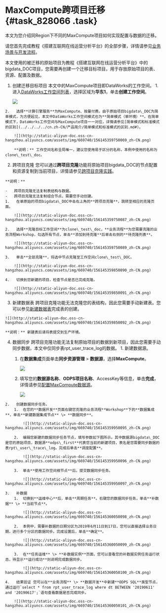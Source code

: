 # MaxCompute跨项目迁移 {#task_828066 .task}

本文为您介绍同Region下不同的MaxCompute项目如何实现配置与数据的迁移。

请您首先完成教程《搭建互联网在线运营分析平台》的全部步骤，详情请参见[业务场景与开发流程](../../../../cn.zh-CN/使用教程/搭建互联网在线运营分析平台/业务场景与开发流程.md#)。

本文使用的被迁移的原始项目为教程《搭建互联网在线运营分析平台》中的bigdata\_DOC项目，您需要再创建一个迁移目标项目，用于存放原始项目的表、资源、配置及数据。

1.   创建迁移目标项目 本文中的MaxCompute项目即DataWorks的工作空间。
    1.   进入[DataWorks工作空间列表](https://workbench.data.aliyun.com/consolenew#/projectlist)，选择区域为**华东1**，单击**创建工作空间**。 

        ![](http://static-aliyun-doc.oss-cn-hangzhou.aliyuncs.com/assets/img/669740/156145359750071_zh-CN.png)

    2.   选择**计算引擎服务**为MaxCompute、按量付费。由于原始项目bigdata\_DOC为简单模式，为方便起见，本文中DataWorks工作空间模式也为**简单模式（单环境）**。在简单模式下，DataWorks工作空间与MaxCompute项目一一对应，详情请参见[简单模式和标准模式的区别](../../../../cn.zh-CN/产品简介/简单模式和标准模式的区别.md#)。 

        ![](http://static-aliyun-doc.oss-cn-hangzhou.aliyuncs.com/assets/img/669740/156145359750069_zh-CN.png)

        **说明：** 工作空间名称全局唯一，建议您使用易于区分的名称，本例中使用的名称为clone\_test\_doc。

2.   跨项目克隆 您可以通过**跨项目克隆**功能将原始项目bigdata\_DOC的节点配置和资源复制到当前项目，详情请参见[跨项目克隆实践](../../../../cn.zh-CN/使用指南/数据开发/发布管理/跨项目克隆实践.md#)。

    **说明：** 

    -   跨项目克隆无法复制表结构与数据。
    -   跨项目克隆无法复制组合节点，需要您手动创建。
    1.   在单原始的项目bigdata\_DOC中击右上角的**跨项目克隆**，跳转至相应的克隆页面。 

        ![](http://static-aliyun-doc.oss-cn-hangzhou.aliyuncs.com/assets/img/669740/156145359750087_zh-CN.png)

    2.   选择**克隆目标工作空间**为clone\_test\_doc，**业务流程**为您需要克隆的业务流程Workshop，勾选所有节点，单击**添加到待克隆**后单击右侧的**待克隆列表**。 

        ![](http://static-aliyun-doc.oss-cn-hangzhou.aliyuncs.com/assets/img/669740/156145359750089_zh-CN.png)

    3.   单击**全部克隆**，将选中节点克隆至工作空间clone\_test\_DOC。 

        ![](http://static-aliyun-doc.oss-cn-hangzhou.aliyuncs.com/assets/img/669740/156145359850090_zh-CN.png)

    4.   切换到您新建的项目，检查节点是否已完成克隆。 

        ![](http://static-aliyun-doc.oss-cn-hangzhou.aliyuncs.com/assets/img/669740/156145359850091_zh-CN.png)

3.   新建数据表 跨项目克隆功能无法克隆您的表结构，因此您需要手动新建表。您可以参见[新建数据表](../../../../cn.zh-CN/使用教程/搭建互联网在线运营分析平台/数据建模与开发/新建数据表.md#)完成表的创建。

    ![](http://static-aliyun-doc.oss-cn-hangzhou.aliyuncs.com/assets/img/669740/156145359850092_zh-CN.png)

    **说明：** 新建表后请将表提交到生产环境。

4.   数据同步 跨项目克隆功能无法复制原始项目的数据到新项目，因此您需要手动同步数据，本文中仅同步表rpt\_user\_trace\_log的数据。
    1.   新建数据源。 
        1.  在**数据集成**页面单击**同步资源管理** \> **数据源**，选择**MaxCompute**。

            ![](http://static-aliyun-doc.oss-cn-hangzhou.aliyuncs.com/assets/img/669740/156145359850093_zh-CN.png)

        2.  填写您的**数据源名称**、**ODPS项目名称**、AccessKey等信息，单击**完成**，详情请参见[配置MaxCompute数据源](../../../../cn.zh-CN/使用指南/数据集成/数据源配置/配置MaxCompute数据源.md#)。

            ![](http://static-aliyun-doc.oss-cn-hangzhou.aliyuncs.com/assets/img/669740/156145359950094_zh-CN.png)

    2.   创建数据同步任务。 
        1.  在您的**数据开发**页面右键您克隆的业务流程**Workshop**下的**数据集成**，单击**新建数据集成节点** \> **数据同步**。

            ![](http://static-aliyun-doc.oss-cn-hangzhou.aliyuncs.com/assets/img/669740/156145359950095_zh-CN.png)

        2.  编辑您新建的数据同步任务节点，填写参数如下图所示。其中数据源bigdata\_DOC是您的原始项目，数据源**odps\_first**代表您当前的新建项目，表名是您需要同步数据的表rpt\_user\_trace\_log。完成后单击**调度配置**。

            ![](http://static-aliyun-doc.oss-cn-hangzhou.aliyuncs.com/assets/img/669740/156145359950096_zh-CN.png)

        3.  单击**使用工作空间根节点**后，提交数据同步任务。

            ![](http://static-aliyun-doc.oss-cn-hangzhou.aliyuncs.com/assets/img/669740/156145359950097_zh-CN.png)

    3.   补数据 
        1.  切换到**运维中心**后，单击**周期任务**。右键您的数据同步任务，单击**补数据** \> **当前节点**。

            ![](http://static-aliyun-doc.oss-cn-hangzhou.aliyuncs.com/assets/img/669740/156145360050098_zh-CN.png)

        2.  本例中，需要补数据的日期分区为2019年6月11日到17日，您可以直接选择业务日期，进行多个分区的数据同步。完成设置后，单击**确定**。

            ![](http://static-aliyun-doc.oss-cn-hangzhou.aliyuncs.com/assets/img/669740/156145360050099_zh-CN.png)

        3.  在**任务运维** \> **补数据实例**页面，您可以查看您的补数据实例任务运行状态，待显示**运行成功**则说明完成数据同步。

            ![](http://static-aliyun-doc.oss-cn-hangzhou.aliyuncs.com/assets/img/669740/156145360050100_zh-CN.png)

    4.   结果验证 您可以在**业务流程** \> **数据开发**中新建**ODPS SQL**类型节点，通过运行`select * from rpt_user_trace_log where dt BETWEEN '20190611' and '20190617';`语句查看数据是否完成同步。

        ![](http://static-aliyun-doc.oss-cn-hangzhou.aliyuncs.com/assets/img/669740/156145360050101_zh-CN.png)


